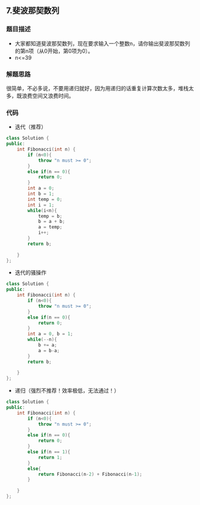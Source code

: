 ## 7.斐波那契数列  

### 题目描述  
- 大家都知道斐波那契数列，现在要求输入一个整数n，请你输出斐波那契数列的第n项（从0开始，第0项为0）。
- n<=39 


### 解题思路
很简单，不必多说，不要用递归就好，因为用递归的话重复计算次数太多，堆栈太多，既浪费空间又浪费时间。 



### 代码
- 迭代（推荐）
```c++
class Solution {
public:
    int Fibonacci(int n) {
        if (n<0){
            throw "n must >= 0";
        }
        else if(n == 0){
            return 0;
        }
        int a = 0;
        int b = 1;
        int temp = 0;
        int i = 1;
        while(i<n){
            temp = b;
            b = a + b;
            a = temp;
            i++;
        }
        return b;
        
    }
};
```

- 迭代的骚操作
```c++
class Solution {
public:
    int Fibonacci(int n) {
        if (n<0){
            throw "n must >= 0";
        }
        else if(n == 0){
            return 0;
        }
        int a = 0, b = 1;
        while(--n){
            b += a;
            a = b-a;
        }
        return b;
        
    }
};
```

- 递归（强烈不推荐！效率极低，无法通过！）
```c++
class Solution {
public:
    int Fibonacci(int n) {
        if (n<0){
            throw "n must >= 0";
        }
        else if(n == 0){
            return 0;
        }
        else if(n == 1){
            return 1;
        }
        else{
            return Fibonacci(n-2) + Fibonacci(n-1);
        }
        
    }
};
```